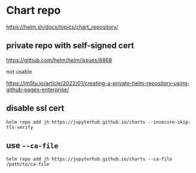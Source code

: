 # Chart repo

https://helm.sh/docs/topics/chart_repository/

## private repo with self-signed cert
https://github.com/helm/helm/issues/8868

not usable

https://im5tu.io/article/2022/01/creating-a-private-helm-repository-using-github-pages-enterprise/

## disable ssl cert
```
helm repo add jh https://jupyterhub.github.io/charts --insecure-skip-tls-verify
```

## use `--ca-file`
```
helm repo add jh https://jupyterhub.github.io/charts --ca-file /path/to/ca-file
```
